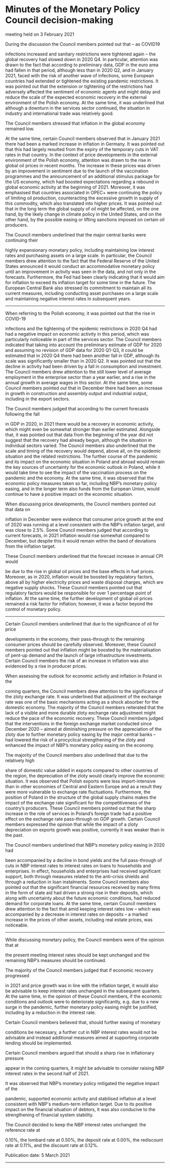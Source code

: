 # Minutes of the Monetary Policy Council decision-making 

 meeting held on 3 February 2021

During the discussion the Council members pointed out that – as COVID19

infections increased and sanitary restrictions were tightened again – the global recovery
had slowed down in 2020 Q4. In particular, attention was drawn to the fact that
according to preliminary data, GDP in the euro area had fallen in that period, although
less than in 2020 Q2, and in January 2021, faced with the risk of another wave of
infections, some European countries had extended or tightened the existing pandemic
restrictions. It was pointed out that the extension or tightening of the restrictions had
adversely affected the sentiment of economic agents and might delay and reduce the
scale of the expected economic recovery in the external environment of the Polish
economy. At the same time, it was underlined that although a downturn in the services
sector continued, the situation in industry and international trade was relatively good.

The Council members stressed that inflation in the global economy remained low.

At the same time, certain Council members observed that in January 2021 there had been
a marked increase in inflation in Germany. It was pointed out that this had largely
resulted from the expiry of the temporary cuts in VAT rates in that country. In the
context of price developments in the external environment of the Polish economy,
attention was drawn to the rise in global oil prices in recent months. The increase in
these prices was driven by an improvement in sentiment due to the launch of the
vaccination programmes and the announcement of an additional stimulus package for
the US economy, which had boosted expectations regarding a rebound in global
economic activity at the beginning of 2021. Moreover, it was emphasised that countries
associated in OPEC+ were continuing the policy of limiting oil production, counteracting
the excessive growth in supply of this commodity, which also translated into higher
prices. It was pointed out that in the long term the global supply of oil might be affected,
on the one hand, by the likely change in climate policy in the United States, and on the
other hand, by the possible easing or lifting sanctions imposed on certain oil producers.

The Council members underlined that the major central banks were continuing their

highly expansionary monetary policy, including maintaining low interest rates and
purchasing assets on a large scale. In particular, the Council members drew attention to
the fact that the Federal Reserve of the United States announced it would conduct an
accommodative monetary policy until an improvement in activity was seen in the data,
and not only in the forecasts. Furthermore, the Fed had been clearly indicating that it
would aim for inflation to exceed its inflation target for some time in the future. The
European Central Bank also stressed its commitment to maintain all its current
measures, including conducting asset purchases on a large scale and maintaining
negative interest rates in subsequent years.


-----

When referring to the Polish economy, it was pointed out that the rise in COVID-19

infections and the tightening of the epidemic restrictions in 2020 Q4 had had a negative
impact on economic activity in this period, which was particularly noticeable in part of
the services sector. The Council members indicated that taking into account the
preliminary estimate of GDP for 2020 and assuming no revision of GDP data for 2020
Q1-Q3, it could be estimated that in 2020 Q4 there had been another fall in GDP,
although its scale was significantly smaller than in 2020 Q2. It was pointed out that the
decline in activity had been driven by a fall in consumption and investment. The Council
members drew attention to the still lower level of average employment in the enterprise
sector than a year earlier, and a rise in the annual growth in average wages in this sector.
At the same time, some Council members pointed out that in December there had been
an increase in growth in construction and assembly output and industrial output,
including in the export sectors.

The Council members judged that according to the current forecasts following the fall

in GDP in 2020, in 2021 there would be a recovery in economic activity, which might
even be somewhat stronger than earlier estimated. Alongside that, it was pointed out
that data from the beginning of the year did not suggest that the recovery had already
begun, although the situation in individual sectors varied. The Council members also
underlined that the scale and timing of the recovery would depend, above all, on the
epidemic situation and the related restrictions. The further course of the pandemic and
its impact on the economic situation in Poland and abroad would remain the key sources
of uncertainty for the economic outlook in Poland, while it would take time to see the
impact of the vaccination process on the pandemic and the economy. At the same time, it
was observed that the economic policy measures taken so far, including NBP’s monetary
policy easing, and in the longer term also funds from the European Union, would
continue to have a positive impact on the economic situation.

When discussing price developments, the Council members pointed out that data on

inflation in December were evidence that consumer price growth at the end of 2020 was
running at a level consistent with the NBP’s inflation target, and was close to 2.5%. Some
Council members judged that according to current forecasts, in 2021 inflation would rise
somewhat compared to December, but despite this it would remain within the band of
deviations from the inflation target.

These Council members underlined that the forecast increase in annual CPI would

be due to the rise in global oil prices and the base effects in fuel prices. Moreover, as in
2020, inflation would be boosted by regulatory factors, above all by higher electricity
prices and waste disposal charges, which are negative supply shocks. These Council
members pointed out that regulatory factors would be responsible for over 1 percentage
point of inflation. At the same time, the further development of global oil prices
remained a risk factor for inflation; however, it was a factor beyond the control of
monetary policy.


-----

Certain Council members underlined that due to the significance of oil for price

developments in the economy, their pass-through to the remaining consumer prices
should be carefully observed. Moreover, these Council members pointed out that
inflation might be boosted by the materialisation of pent-up demand and the launch of
large infrastructure investments. Certain Council members the risk of an increase in
inflation was also evidenced by a rise in producer prices.

When assessing the outlook for economic activity and inflation in Poland in the

coming quarters, the Council members drew attention to the significance of the zloty
exchange rate. It was underlined that adjustment of the exchange rate was one of the
basic mechanisms acting as a shock absorber for the domestic economy. The majority of
the Council members reiterated that the lack of a visible and more durable zloty
exchange rate adjustment might reduce the pace of the economic recovery. These
Council members judged that the interventions in the foreign exchange market
conducted since December 2020 – aimed at diminishing pressure on the appreciation of
the zloty due to further monetary policy easing by the major central banks – had lowered
the risk of a procyclical strengthening of the zloty and enhanced the impact of NBP’s
monetary policy easing on the economy.

The majority of the Council members also underlined that due to the relatively high

share of domestic value added in exports compared to other countries of the region, the
depreciation of the zloty would clearly improve the economic situation. It was observed
that Polish exports were less import-intensive than in other economies of Central and
Eastern Europe and as a result they were more vulnerable to exchange rate fluctuations.
Furthermore, the position of Poland in the structure of the global supply chains makes
the impact of the exchange rate significant for the competitiveness of the country’s
producers. These Council members pointed out that the sharp increase in the role of
services in Poland’s foreign trade had a positive effect on the exchange rate pass-through
on GDP growth. Certain Council members expressed the opinion that while the impact
of a zloty depreciation on exports growth was positive, currently it was weaker than in
the past.

The Council members underlined that NBP’s monetary policy easing in 2020 had

been accompanied by a decline in bond yields and the full pass-through of cuts in NBP
interest rates to interest rates on loans to households and enterprises. In effect,
households and enterprises had received significant support, both through measures
related to the anti-crisis shields and through a reduction in loan instalments. Some
Council members also pointed out that the significant financial resources received by
many firms in the form of state aid had driven a strong rise in their deposits, which
along with uncertainty about the future economic conditions, had reduced demand for
corporate loans. At the same time, certain Council members drew attention to the fact
that amid keeping interest rates low – which was accompanied by a decrease in interest
rates on deposits – a marked increase in the prices of other assets, including real estate
prices, was noticeable.


-----

While discussing monetary policy, the Council members were of the opinion that at

the present meeting interest rates should be kept unchanged and the remaining NBP’s
measures should be continued.

The majority of the Council members judged that if economic recovery progressed

in 2021 and price growth was in line with the inflation target, it would also be advisable
to keep interest rates unchanged in the subsequent quarters. At the same time, in the
opinion of these Council members, if the economic conditions and outlook were to
deteriorate significantly, e.g. due to a new surge in the pandemic, further monetary
policy easing might be justified, including by a reduction in the interest rate.

Certain Council members believed that, should further easing of monetary

conditions be necessary, a further cut in NBP interest rates would not be advisable and
instead additional measures aimed at supporting corporate lending should be
implemented.

Certain Council members argued that should a sharp rise in inflationary pressure

appear in the coming quarters, it might be advisable to consider raising NBP interest
rates in the second half of 2021.

It was observed that NBP’s monetary policy mitigated the negative impact of the

pandemic, supported economic activity and stabilised inflation at a level consistent with
NBP's medium-term inflation target. Due to its positive impact on the financial situation
of debtors, it was also conducive to the strengthening of financial system stability.

The Council decided to keep the NBP interest rates unchanged: the reference rate at

0.10%, the lombard rate at 0.50%, the deposit rate at 0.00%, the rediscount rate at 0.11%,
and the discount rate at 0.12%.

Publication date: 5 March 2021


-----

